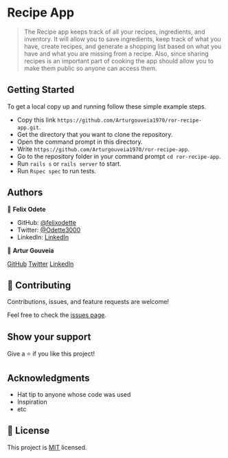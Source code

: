 # Recipe App
> The Recipe app keeps track of all your recipes, ingredients, and inventory. It will allow you to save ingredients, keep track of what you have, create recipes, and generate a shopping list based on what you have and what you are missing from a recipe. Also, since sharing recipes is an important part of cooking the app should allow you to make them public so anyone can access them.

## Getting Started
To get a local copy up and running follow these simple example steps.

- Copy this link `https://github.com/Arturgouveia1970/ror-recipe-app.git`.
- Get the directory that you want to clone the repository.
- Open the command prompt in this directory.
- Write `https://github.com/Arturgouveia1970/ror-recipe-app`.
- Go to the repository folder in your command prompt `cd ror-recipe-app`.
- Run `rails s` or `rails server` to start.
- Run `Rspec spec` to run tests.

## Authors

👤 **Felix Odete**

- GitHub: [@felixodette](https://github.com/felixodette)
- Twitter: [@Odette3000](https://twitter.com/Odette3000)
- LinkedIn: [LinkedIn](https://www.linkedin.com/in/felixodete/)

👤 **Artur Gouveia**

[GitHub](https://github.com/Arturgouveia1970)
[Twitter](https://twitter.com/@arturgouveia10)
[LinkedIn](https://www.linkedin.com/in/artur-gouveia-323868197/)


## 🤝 Contributing

Contributions, issues, and feature requests are welcome!

Feel free to check the [issues page](../../issues/).

## Show your support

Give a ⭐️ if you like this project!

## Acknowledgments

- Hat tip to anyone whose code was used
- Inspiration
- etc

## 📝 License

This project is [MIT](./MIT.md) licensed.
